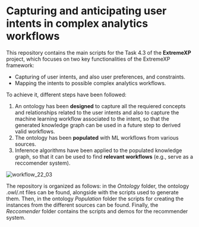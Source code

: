 # Capturing and anticipating user intents in complex analytics workflows

This repository contains the main scripts for the Task 4.3 of the **ExtremeXP** project, which focuses on two key functionalities of the ExtremeXP framework: 
- Capturing of user intents, and also user preferences, and constraints. 
- Mapping the intents to possible complex analytics workflows. 


To achieve it, different steps have been followed: 
1. An ontology has been **designed** to capture all the requiered concepts and relationships related to the user intents and also to capture the machine learning workflow associated to the intent, so that the generated knowledge graph can be used in a future step to derived valid workflows.
2. The ontology has been **populated** with ML workflows from various sources.
3. Inference algorithms have been applied to the populated knowledge graph, so that it can be used to find **relevant workflows** (e.g., serve as a reccomender system).



![workflow_22_03](https://user-images.githubusercontent.com/95172600/227177301-b1ebdca0-13df-4411-9576-739da2e3bef8.png)


The repository is organized as follows: in the *Ontology* folder, the ontology .owl/.nt files can be found, alongside with the scripts used to generate them. Then, in the ontology *Population* folder the scripts for creating the instances from the different sources can be found. Finally, the *Reccomender* folder contains the scripts and demos for the recommender system.
